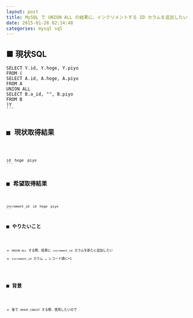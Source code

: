 ```yaml
---
layout: post
title: MySQL で UNION ALL の結果に、インクリメントする ID カラムを追加したい
date: 2015-01-28 02:14:48
categories: mysql sql
---
```

<h2>■ 現状SQL</h2>

<pre class="lang-sql prettyprint-override"><code>SELECT Y.id, Y.hoge, Y.piyo
FROM (
SELECT A.id, A.hoge, A.piyo
FROM A
UNION ALL 
SELECT B.a_id, "", B.piyo
FROM B
)Y
```

<h2>■ 現状取得結果</h2>

<pre class="lang-none prettyprint-override"><code>id　hoge　piyo
```

<h2>■ 希望取得結果</h2>

<pre class="lang-none prettyprint-override"><code>increment_id　id　hoge　piyo
```

<h2>■ やりたいこと</h2>

<ul>
<li><code>UNION ALL</code> する際、結果に <code>increment_id</code> カラムを新たに追加したい</li>
<li><code>increment_id</code> カラム … レコード順に+1</li>
</ul>

<h2>■ 背景</h2>

<ul>
<li>後で <code>GROUP_CONCAT</code> する際、使用したいので</li>
</ul>
